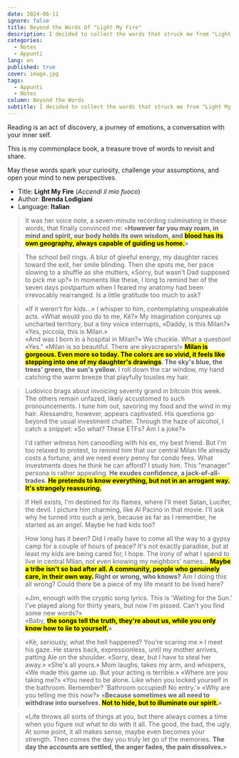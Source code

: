 ```yaml
---
date: 2024-06-11
ignore: false
title: Beyond the Words Of "Light My Fire"
description: I decided to collect the words that struck me from "Light My Fire" by Brenda Lodigiani, a novel that explores the nuances of love, family and personal growth. Brenda's words made me laugh, reflect and move, and I hope they can do the same with you.
categories:
  - Notes
  - Appunti
lang: en
published: true
cover: image.jpg
tags:
  - Appunti
  - Notes
column: Beyond the Words
subtitle: I decided to collect the words that struck me from "Light My Fire" by Brenda Lodigiani, a novel that explores the nuances of love, family and personal growth. Brenda's words made me laugh, reflect and move, and I hope they can do the same with you.
---
```

Reading is an act of discovery, a journey of emotions, a conversation with your inner self.

This is my commonplace book, a treasure trove of words to revisit and share.

May these words spark your curiosity, challenge your assumptions, and open your mind to new perspectives.

- Title: **Light My Fire** (*Accendi il mio fuoco*)
- Author: **Brenda Lodigiani**
- Language: **Italian**

> It was her voice note, a seven-minute recording culminating in these words, that finally convinced me: «**However far you may roam, in mind and spirit, our body holds its own wisdom, and <mark>blood has its own geography, always capable of guiding us home.</mark>**»

> The school bell rings. A blur of gleeful energy, my daughter races toward the exit, her smile blinding. Then she spots me, her pace slowing to a shuffle as she mutters, «Sorry, but wasn't Dad supposed to pick me up?» In moments like these, I long to remind her of the seven days postpartum when I feared my anatomy had been irrevocably rearranged. Is a little gratitude too much to ask?

> «If it weren't for kids...»
> I whisper to him, contemplating unspeakable acts.
> «What would you do to me, Kè?»
> My imagination conjures up uncharted territory, but a tiny voice interrupts, «Daddy, is this Milan?» «Yes, piccola, this is Milan.»  
> «And was I born in a hospital in Milan?»
> We chuckle. What a question! 
> «Yes." 
> «Milan is so beautiful. There are skyscrapers!» 
> **<mark>Milan is gorgeous. Even more so today. The colors are so vivid, it feels like stepping into one of my daughter's drawings</mark>. The sky's blue, the trees' green, the sun's yellow.** I roll down the car window, my hand catching the warm breeze that playfully tousles my hair.

> Ludovico brags about invoicing seventy grand in bitcoin this week. The others remain unfazed, likely accustomed to such pronouncements. I tune him out, savoring my food and the wind in my hair. Alessandro, however, appears captivated. His questions go beyond the usual investment chatter. Through the haze of alcohol, I catch a snippet: «So what? These ETFs? Am I a joke?»  
>   
> I'd rather witness him canoodling with his ex, my best friend. But I'm too relaxed to protest, to remind him that our central Milan life already costs a fortune, and we need every penny for condo fees. What investments does he think he can afford? I study him. This "manager" persona is rather appealing. **He exudes confidence, a jack-of-all-trades. <mark>He pretends to know everything, but not in an arrogant way. It's strangely reassuring.</mark>**

> If Hell exists, I'm destined for its flames, where I'll meet Satan, Lucifer, the devil. I picture him charming, like Al Pacino in that movie. I'll ask why he turned into such a jerk, because as far as I remember, he started as an angel. Maybe he had kids too?

> How long has it been? Did I really have to come all the way to a gypsy camp for a couple of hours of peace? It's not exactly paradise, but at least my kids are being cared for, I hope. The irony of what I spend to live in central Milan, not even knowing my neighbors' names...
> **<mark>Maybe a tribe isn't so bad after all. A community, people who genuinely care, in their own way.</mark> Right or wrong, who knows?**
> Am I doing this all wrong? Could there be a piece of my life meant to be lived here?

> «Jim, enough with the cryptic song lyrics. This is 'Waiting for the Sun.' I've played along for thirty years, but now I'm pissed. Can't you find some new words?»  
> «Baby, **<mark>the songs tell the truth, they're about us, while you only know how to lie to yourself.</mark>**»

> «Kè, seriously, what the hell happened? You're scaring me.»
> I meet his gaze. He stares back, expressionless, until my mother arrives, patting Ale on the shoulder. «Sorry, dear, but I have to steal her away.» 
> «She's all yours.» 
> Mom laughs, takes my arm, and whispers, «We made this game up. But your acting is terrible.»
> «Where are you taking me?» 
> «You need to be alone. Like when you locked yourself in the bathroom. Remember? 'Bathroom occupied! No entry.'» 
> «Why are you telling me this now?» 
> «**Because sometimes we all need to withdraw into ourselves. <mark>Not to hide, but to illuminate our spirit.</mark>**»

> «Life throws all sorts of things at you, but there always comes a time when you figure out what to do with it all. The good, the bad, the ugly. At some point, it all makes sense, maybe even becomes your strength. Then comes the day you truly let go of the memories. **The day the accounts are settled, the anger fades, the pain dissolves.**»
